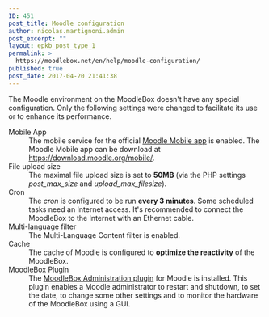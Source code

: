 ```yaml
---
ID: 451
post_title: Moodle configuration
author: nicolas.martignoni.admin
post_excerpt: ""
layout: epkb_post_type_1
permalink: >
  https://moodlebox.net/en/help/moodle-configuration/
published: true
post_date: 2017-04-20 21:41:38
---
```

The Moodle environment on the MoodleBox doesn't have any special configuration. Only the following settings were changed to facilitate its use or to enhance its performance.
<dl>
 	<dt>Mobile App</dt>
 	<dd>The mobile service for the official <a href="https://download.moodle.org/mobile/" target="_blank">Moodle Mobile app</a> is enabled. The Moodle Mobile app can be download at <a href="https://download.moodle.org/mobile/" target="_blank">https://download.moodle.org/mobile/</a>.</dd>
 	<dt>File upload size</dt>
 	<dd>The maximal file upload size is set to <strong>50MB</strong> (via the PHP settings <em>post_max_size</em> and <em>upload_max_filesize</em>).</dd>
 	<dt>Cron</dt>
 	<dd>The <em>cron</em> is configured to be run <strong>every 3 minutes</strong>. Some scheduled tasks need an Internet access. It's recommended to connect the MoodleBox to the Internet with an Ethernet cable.</dd>
 	<dt>Multi-language filter</dt>
 	<dd>The Multi-Language Content filter is enabled.</dd>
 	<dt>Cache</dt>
 	<dd>The cache of Moodle is configured to <strong>optimize the reactivity</strong> of the MoodleBox.</dd>
 	<dt>MoodleBox Plugin</dt>
 	<dd>The <a href="https://moodle.org/plugins/tool_moodlebox" target="_blank">MoodleBox Administration plugin</a> for Moodle is installed. This plugin enables a Moodle administrator to restart and shutdown, to set the date, to change some other settings and to monitor the hardware of the MoodleBox using a GUI.</dd>
</dl>